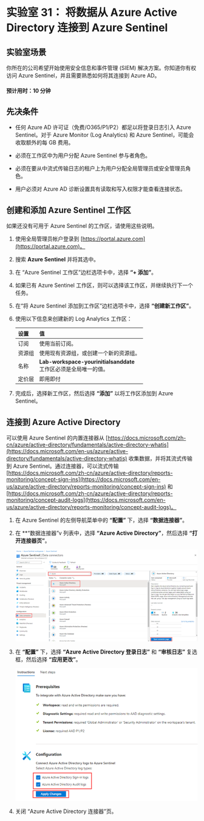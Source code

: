 ﻿---
lab:
    title: '31 - 将数据从 Azure Active Directory 连接到 Azure Sentinel'
    learning path: '04'
    module: '模块 04 - 监视和维护 Azure Active Directory'
---

# 实验室 31： 将数据从 Azure Active Directory 连接到 Azure Sentinel

## 实验室场景

你所在的公司希望开始使用安全信息和事件管理 (SIEM) 解决方案。你知道你有权访问 Azure Sentinel，并且需要熟悉如何将其连接到 Azure AD。

#### 预计用时：10 分钟

## 先决条件

- 任何 Azure AD 许可证（免费/O365/P1/P2）都足以将登录日志引入 Azure Sentinel。对于 Azure Monitor (Log Analytics) 和 Azure Sentinel，可能会收取额外的每 GB 费用。

- 必须在工作区中为用户分配 Azure Sentinel 参与者角色。

- 必须在要从中流式传输日志的租户上为用户分配全局管理员或安全管理员角色。

- 用户必须对 Azure AD 诊断设置具有读取和写入权限才能查看连接状态。

## 创建和添加 Azure Sentinel 工作区

如果还没有可用于 Azure Sentinel 的工作区，请使用这些说明。

1. 使用全局管理员帐户登录到 [https://portal.azure.com](https://portal.azure.com)。

1. 搜索 **Azure Sentinel** 并将其选中。

1. 在 “Azure Sentinel 工作区”边栏选项卡中，选择 **“+ 添加”**。

1. 如果已有 Azure Sentinel 工作区，则可以选择该工作区，并继续执行下一个任务。

1. 在“将 Azure Sentinel 添加到工作区”边栏选项卡中，选择 **“创建新工作区”**。

1. 使用以下信息来创建新的 Log Analytics 工作区：

    | 设置| 值|
    | :--- | :--- |
    | 订阅| 使用当前订阅。|
    | 资源组| 使用现有资源组，或创建一个新的资源组。|
    | 名称| **Lab-workspace-yourinitialsanddate**</br>工作区必须是全局唯一的值。|
    | 定价层| 即用即付|

1. 完成后，选择新工作区，然后选择 **“添加”** 以将工作区添加到 Azure Sentinel。

## 连接到 Azure Active Directory

可以使用 Azure Sentinel 的内置连接器从 [https://docs.microsoft.com/zh-cn/azure/active-directory/fundamentals/active-directory-whatis](https://docs.microsoft.com/en-us/azure/active-directory/fundamentals/active-directory-whatis) 收集数据，并将其流式传输到 Azure Sentinel。通过连接器，可以流式传输 [https://docs.microsoft.com/zh-cn/azure/active-directory/reports-monitoring/concept-sign-ins](https://docs.microsoft.com/en-us/azure/active-directory/reports-monitoring/concept-sign-ins) 和 [https://docs.microsoft.com/zh-cn/azure/active-directory/reports-monitoring/concept-audit-logs](https://docs.microsoft.com/en-us/azure/active-directory/reports-monitoring/concept-audit-logs)。

1. 在 Azure Sentinel 的左侧导航菜单中的 **“配置”** 下，选择 **“数据连接器”**。

1. 在 **“数据连接器”v 列表中，选择 **“Azure Active Directory”**，然后选择 **“打开连接器页”**。

    ![屏幕图像显示“数据连接器”边栏选项卡并突出显示 “Azure Active Directory 连接器”和“打开连接器页”](./media/lp4-mod4-sentinel-add-aad-connector.png)

1. 在 **“配置”** 下，选择 **“Azure Active Directory 登录日志”** 和 **“审核日志”** 复选框，然后选择 **“应用更改”**。

    ![屏幕图像突出显示由 Azure Sentinel 选择收集的 Azure Active Directory 日志](./media/lp4-mod4-sentinel-config-aad-connector.png)

1. 关闭 “Azure Active Directory 连接器”页。
